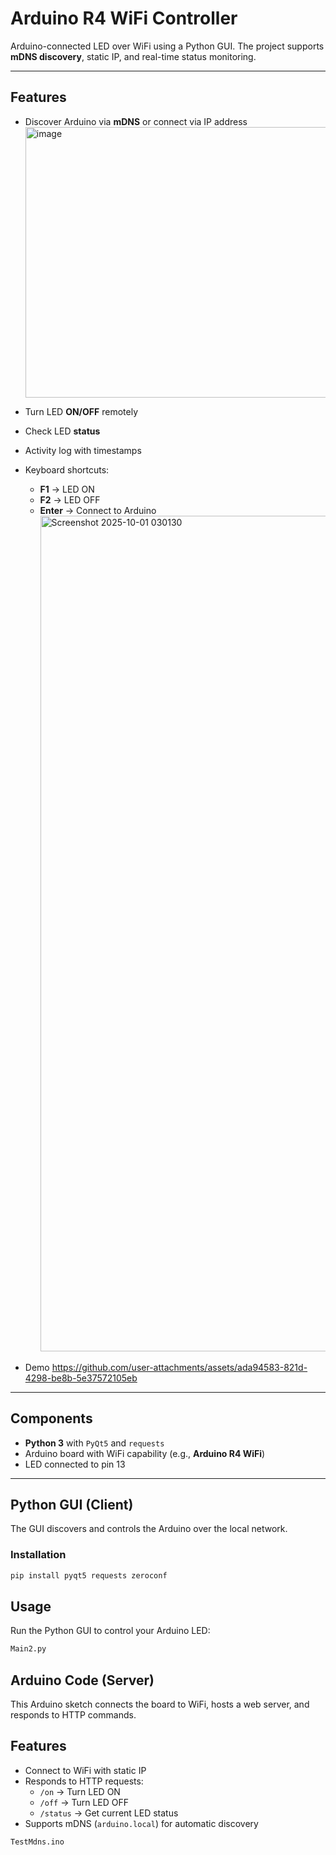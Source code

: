 # Arduino R4 WiFi Controller

Arduino-connected LED over WiFi using a Python GUI. The project supports **mDNS discovery**, static IP, and real-time status monitoring.

---

## Features

- Discover Arduino via **mDNS** or connect via IP address
  <img width="693" height="433" alt="image" src="https://github.com/user-attachments/assets/6779fa8c-34d8-49dd-8fce-1f2632c95849" />
- Turn LED **ON/OFF** remotely
- Check LED **status**
- Activity log with timestamps
- Keyboard shortcuts:
  - **F1** → LED ON
  - **F2** → LED OFF
  - **Enter** → Connect to Arduino
    <img width="2256" height="1337" alt="Screenshot 2025-10-01 030130" src="https://github.com/user-attachments/assets/38a01b83-d952-4f78-88ec-08fddecb02e4" />
    
- Demo
  https://github.com/user-attachments/assets/ada94583-821d-4298-be8b-5e37572105eb

---

## Components

- **Python 3** with `PyQt5` and `requests`
- Arduino board with WiFi capability (e.g., **Arduino R4 WiFi**)
- LED connected to pin 13

---

## Python GUI (Client)

The GUI discovers and controls the Arduino over the local network.

### Installation

```bash
pip install pyqt5 requests zeroconf
```
## Usage

Run the Python GUI to control your Arduino LED:

```bash
Main2.py
```
## Arduino Code (Server)

This Arduino sketch connects the board to WiFi, hosts a web server, and responds to HTTP commands.

## Features

- Connect to WiFi with static IP
- Responds to HTTP requests:
  - `/on` → Turn LED ON
  - `/off` → Turn LED OFF
  - `/status` → Get current LED status
- Supports mDNS (`arduino.local`) for automatic discovery

```bash
TestMdns.ino
```
